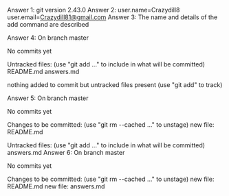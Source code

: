 Answer 1: git version 2.43.0
Answer 2: user.name=Crazydill8 
user.email=Crazydill81@gmail.com
Answer 3: The name and details of the add command are described

Answer 4:
On branch master

No commits yet

Untracked files:
  (use "git add <file>..." to include in what will be committed)
        README.md
        answers.md

nothing added to commit but untracked files present (use "git add" to track)

Answer 5:
On branch master

No commits yet

Changes to be committed:
  (use "git rm --cached <file>..." to unstage)
        new file:   README.md

Untracked files:
  (use "git add <file>..." to include in what will be committed)
        answers.md
Answer 6:
On branch master

No commits yet

Changes to be committed:
  (use "git rm --cached <file>..." to unstage)
        new file:   README.md
        new file:   answers.md